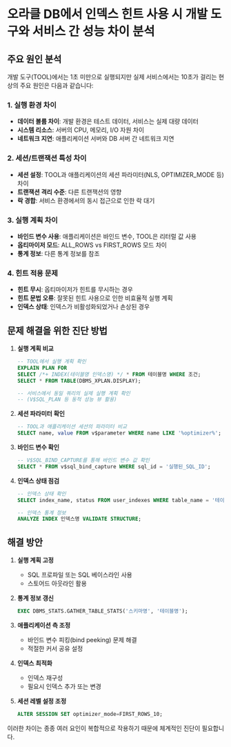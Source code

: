 # 오라클 DB에서 인덱스 힌트 사용 시 개발 도구와 서비스 간 성능 차이 분석

## 주요 원인 분석

개발 도구(TOOL)에서는 1초 미만으로 실행되지만 실제 서비스에서는 10초가 걸리는 현상의 주요 원인은 다음과 같습니다:

### 1. 실행 환경 차이
- **데이터 볼륨 차이**: 개발 환경은 테스트 데이터, 서비스는 실제 대량 데이터
- **시스템 리소스**: 서버의 CPU, 메모리, I/O 자원 차이
- **네트워크 지연**: 애플리케이션 서버와 DB 서버 간 네트워크 지연

### 2. 세션/트랜잭션 특성 차이
- **세션 설정**: TOOL과 애플리케이션의 세션 파라미터(NLS, OPTIMIZER_MODE 등) 차이
- **트랜잭션 격리 수준**: 다른 트랜잭션의 영향
- **락 경합**: 서비스 환경에서의 동시 접근으로 인한 락 대기

### 3. 실행 계획 차이
- **바인드 변수 사용**: 애플리케이션은 바인드 변수, TOOL은 리터럴 값 사용
- **옵티마이저 모드**: ALL_ROWS vs FIRST_ROWS 모드 차이
- **통계 정보**: 다른 통계 정보를 참조

### 4. 힌트 적용 문제
- **힌트 무시**: 옵티마이저가 힌트를 무시하는 경우
- **힌트 문법 오류**: 잘못된 힌트 사용으로 인한 비효율적 실행 계획
- **인덱스 상태**: 인덱스가 비활성화되었거나 손상된 경우

## 문제 해결을 위한 진단 방법

1. **실행 계획 비교**
   ```sql
   -- TOOL에서 실행 계획 확인
   EXPLAIN PLAN FOR
   SELECT /*+ INDEX(테이블명 인덱스명) */ * FROM 테이블명 WHERE 조건;
   SELECT * FROM TABLE(DBMS_XPLAN.DISPLAY);
   
   -- 서비스에서 동일 쿼리의 실제 실행 계획 확인
   -- (V$SQL_PLAN 등 동적 성능 뷰 활용)
   ```

2. **세션 파라미터 확인**
   ```sql
   -- TOOL과 애플리케이션 세션의 파라미터 비교
   SELECT name, value FROM v$parameter WHERE name LIKE '%optimizer%';
   ```

3. **바인드 변수 확인**
   ```sql
   -- V$SQL_BIND_CAPTURE를 통해 바인드 변수 값 확인
   SELECT * FROM v$sql_bind_capture WHERE sql_id = '실행된_SQL_ID';
   ```

4. **인덱스 상태 점검**
   ```sql
   -- 인덱스 상태 확인
   SELECT index_name, status FROM user_indexes WHERE table_name = '테이블명';
   
   -- 인덱스 통계 정보
   ANALYZE INDEX 인덱스명 VALIDATE STRUCTURE;
   ```

## 해결 방안

1. **실행 계획 고정**
   - SQL 프로파일 또는 SQL 베이스라인 사용
   - 스토어드 아웃라인 활용

2. **통계 정보 갱신**
   ```sql
   EXEC DBMS_STATS.GATHER_TABLE_STATS('스키마명', '테이블명');
   ```

3. **애플리케이션 측 조정**
   - 바인드 변수 피킹(bind peeking) 문제 해결
   - 적절한 커서 공유 설정

4. **인덱스 최적화**
   - 인덱스 재구성
   - 필요시 인덱스 추가 또는 변경

5. **세션 레벨 설정 조정**
   ```sql
   ALTER SESSION SET optimizer_mode=FIRST_ROWS_10;
   ```

이러한 차이는 종종 여러 요인이 복합적으로 작용하기 때문에 체계적인 진단이 필요합니다.